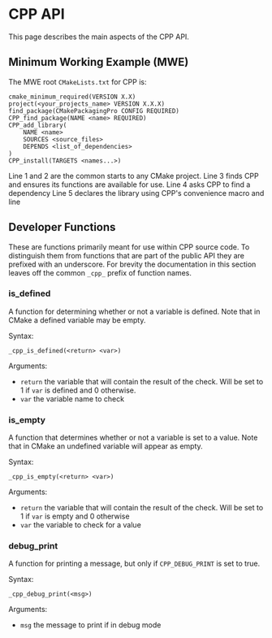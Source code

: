 CPP API
=======

This page describes the main aspects of the CPP API.

Minimum Working Example (MWE)
-----------------------------

The MWE root `CMakeLists.txt` for CPP is:

```
cmake_minimum_required(VERSION X.X)
project(<your_projects_name> VERSION X.X.X)
find_package(CMakePackagingPro CONFIG REQUIRED)
CPP_find_package(NAME <name> REQUIRED)
CPP_add_library(
    NAME <name> 
    SOURCES <source_files>
    DEPENDS <list_of_dependencies>             
)
CPP_install(TARGETS <names...>)
```

Line 1 and 2 are the common starts to any CMake project.  Line 3 finds CPP and
ensures its functions are available for use.  Line 4 asks CPP to find a 
dependency Line 5 declares the library using
CPP's convenience macro and line  

Developer Functions
-------------------

These are functions primarily meant for use within CPP source code.  To 
distinguish them from functions that are part of the public API they are 
prefixed with an underscore.  For brevity the documentation in this section 
leaves off the common `_cpp_` prefix of function names.

### is_defined

A function for determining whether or not a variable is defined.  Note that 
in CMake a defined variable may be empty.

Syntax:

```
_cpp_is_defined(<return> <var>)
```

Arguments:
- `return` the variable that will contain the result of the check.  Will be set
  to 1 if `var` is defined and 0 otherwise.
- `var` the variable name to check


### is_empty

A function that determines whether or not a variable is set to a value.  Note
that in CMake an undefined variable will appear as empty.

Syntax:

```
_cpp_is_empty(<return> <var>)
```

Arguments:
- `return` the variable that will contain the result of the check.  Will be set
  to 1 if `var` is empty and 0 otherwise
- `var` the variable to check for a value  

### debug_print

A function for printing a message, but only if `CPP_DEBUG_PRINT` is set to 
true.

Syntax:

```
_cpp_debug_print(<msg>)
``` 

Arguments:
- `msg` the message to print if in debug mode
